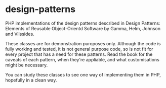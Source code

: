 # design-patterns
PHP implementations of the design patterns described in
Design Patterns: Elements of Reusable Object-Orientd Software by Gamma, Helm, Johnson and Vlissides.

These classes are for demonstration puroposes only. Although the code is fully working and tested,
it is not general purpose code, so is not fit for every project that has a need for these patterns.
Read the book for the caveats of each pattern, when they're appliable, and what customisations
might be necessary.

You can study these classes to see one way of implementing them in PHP, hopefully in a clean way.